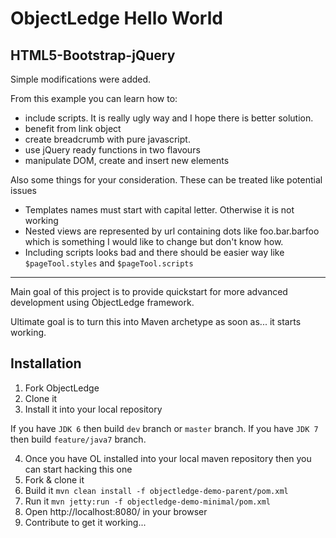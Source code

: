 ObjectLedge Hello World
=======================

HTML5-Bootstrap-jQuery
-----------------------
Simple modifications were added.

From this example you can learn how to:

* include scripts. It is really ugly way and I hope there is better solution.
* benefit from link object 
* create breadcrumb with pure javascript.
* use jQuery ready functions in two flavours
* manipulate DOM, create and insert new elements

Also some things for your consideration. These can be treated like potential issues

* Templates names must start with capital letter. Otherwise it is not working
* Nested views are represented by url containing dots like foo.bar.barfoo which is something I would like to change but don't know how.
* Including scripts looks bad and there should be easier way like `$pageTool.styles` and `$pageTool.scripts`

--------------

Main goal of this project is to provide quickstart for more advanced development using ObjectLedge framework.

Ultimate goal is to turn this into Maven archetype as soon as... it starts working.

Installation
-------------
1. Fork ObjectLedge
2. Clone it
3. Install it into your local repository

If you have `JDK 6` then build `dev` branch or `master` branch.
If you have `JDK 7` then build `feature/java7` branch.

4. Once you have OL installed into your local maven repository then you can start hacking this one
5. Fork & clone it
6. Build it `mvn clean install -f objectledge-demo-parent/pom.xml`
7. Run it `mvn jetty:run -f objectledge-demo-minimal/pom.xml`
8. Open http://localhost:8080/ in your browser
9. Contribute to get it working...


